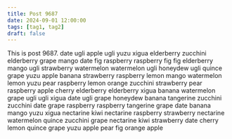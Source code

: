 ```yaml
---
title: Post 9687
date: 2024-09-01 12:00:00
tags: [tag1, tag2]
draft: false
---
```

This is post 9687.
date
ugli
apple
ugli
yuzu
xigua
elderberry
zucchini
elderberry
grape
mango
date
fig
raspberry
raspberry
fig
fig
elderberry
mango
ugli
strawberry
watermelon
watermelon
ugli
honeydew
ugli
quince
grape
yuzu
apple
banana
strawberry
raspberry
lemon
mango
watermelon
lemon
yuzu
pear
raspberry
lemon
orange
zucchini
strawberry
pear
raspberry
apple
cherry
elderberry
elderberry
xigua
banana
watermelon
grape
ugli
ugli
xigua
date
ugli
grape
honeydew
banana
tangerine
zucchini
zucchini
date
grape
raspberry
raspberry
tangerine
grape
date
banana
mango
yuzu
xigua
nectarine
kiwi
nectarine
raspberry
strawberry
nectarine
watermelon
quince
zucchini
grape
nectarine
kiwi
strawberry
date
cherry
lemon
quince
grape
yuzu
apple
pear
fig
orange
apple

